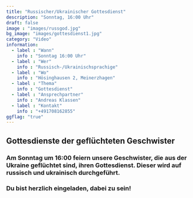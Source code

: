 ```yaml
---
title: "Russischer/Ukrainischer Gottesdienst"
description: "Sonntag, 16:00 Uhr"
draft: false
image : "images/russgod.jpg"
bg_image: "images/gottesdienst1.jpg"
category: "Video"
information:
  - label : "Wann"
    info : "Sonntag 16:00 Uhr"
  - label : "Wer"
    info : "Russisch-/Ukrainischsprachige"
  - label : "Wo"
    info : "Hösinghausen 2, Meinerzhagen"
  - label : "Thema"
    info : "Gottesdienst"
  - label : "Ansprechpartner"
    info : "Andreas Klassen"
  - label : "Kontakt"
    info : "+491708162855"
ggflag: "true"
---
```


## Gottesdienste der geflüchteten Geschwister

### Am Sonntag um 16:00 feiern unsere Geschwister, die aus der Ukraine geflüchtet sind, ihren Gottesdienst. Dieser wird auf russisch und ukrainisch durchgeführt.

### Du bist herzlich eingeladen, dabei zu sein!

